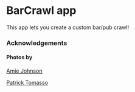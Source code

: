 # BarCrawl app

This app lets you create a custom bar/pub crawl!


### Acknowledgements
#### Photos by
[Amie Johnson](https://unsplash.com/@emergeartistry?utm_source=unsplash&amp;utm_medium=referral&amp;utm_content=creditCopyText) 

[Patrick Tomasso](https://unsplash.com/@impatrickt?utm_source=unsplash&amp;utm_medium=referral&amp;utm_content=creditCopyText)  

